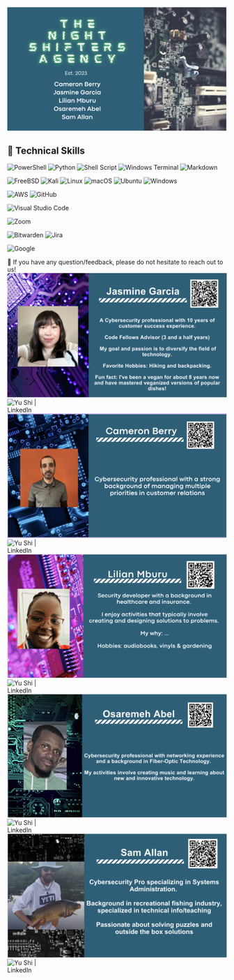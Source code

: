 



![Who are the night shifter agency leaders](https://github.com/TheNightShifters/AcqITTransformation/blob/main/Misc/nightshifters_intro.png)

## 💼 Technical Skills

![PowerShell](https://img.shields.io/badge/PowerShell-%235391FE.svg?style=for-the-badge&logo=powershell&logoColor=white) ![Python](https://img.shields.io/badge/python-3670A0?style=for-the-badge&logo=python&logoColor=ffdd54) ![Shell Script](https://img.shields.io/badge/shell_script-%23121011.svg?style=for-the-badge&logo=gnu-bash&logoColor=white) ![Windows Terminal](https://img.shields.io/badge/Windows%20Terminal-%234D4D4D.svg?style=for-the-badge&logo=windows-terminal&logoColor=white)
![Markdown](https://img.shields.io/badge/markdown-%23000000.svg?style=for-the-badge&logo=markdown&logoColor=white)

![FreeBSD](https://img.shields.io/badge/-FreeBSD-%23870000?style=for-the-badge&logo=freebsd&logoColor=white) ![Kali](https://img.shields.io/badge/Kali-268BEE?style=for-the-badge&logo=kalilinux&logoColor=white) ![Linux](https://img.shields.io/badge/Linux-FCC624?style=for-the-badge&logo=linux&logoColor=black) ![macOS](https://img.shields.io/badge/mac%20os-000000?style=for-the-badge&logo=macos&logoColor=F0F0F0) 	![Ubuntu](https://img.shields.io/badge/Ubuntu-E95420?style=for-the-badge&logo=ubuntu&logoColor=white) ![Windows](https://img.shields.io/badge/Windows-0078D6?style=for-the-badge&logo=windows&logoColor=white) 

![AWS](https://img.shields.io/badge/AWS-%23FF9900.svg?style=for-the-badge&logo=amazon-aws&logoColor=white) ![GitHub](https://img.shields.io/badge/github-%23121011.svg?style=for-the-badge&logo=github&logoColor=white)

![Visual Studio Code](https://img.shields.io/badge/Visual%20Studio%20Code-0078d7.svg?style=for-the-badge&logo=visual-studio-code&logoColor=white) 

 ![Zoom](https://img.shields.io/badge/Zoom-2D8CFF?style=for-the-badge&logo=zoom&logoColor=white)



![Bitwarden](https://img.shields.io/badge/bitwarden-%23175DDC.svg?style=for-the-badge&logo=bitwarden&logoColor=white) ![Jira](https://img.shields.io/badge/jira-%230A0FFF.svg?style=for-the-badge&logo=jira&logoColor=white) 

![Google](https://img.shields.io/badge/google-4285F4?style=for-the-badge&logo=google&logoColor=white) 


💬 If you have any question/feedback, please do not hesitate to reach out to us!
![About Jazmine Garcia](https://github.com/TheNightShifters/AcqITTransformation/blob/main/Misc/Jasmine_profile.png)
<a href="https://www.linkedin.com/in/jasmineigarcia/"><img align="left" src="https://img.shields.io/badge/linkedin-%230077B5.svg?style=for-the-badge&logo=linkedin&logoColor=white" alt="Yu Shi | LinkedIn" width="100px"/></a>


![About Cameron Berry](https://github.com/TheNightShifters/AcqITTransformation/blob/main/Misc/Cam_profile.png)
<a href="https://www.linkedin.com/in/cameron-berry-seattle/"><img align="left" src="https://img.shields.io/badge/linkedin-%230077B5.svg?style=for-the-badge&logo=linkedin&logoColor=white" alt="Yu Shi | LinkedIn" width="100px"/></a>


![About Lilian Mburu](https://github.com/TheNightShifters/AcqITTransformation/blob/main/Misc/Lilian_profile.png)
<a href="https://www.linkedin.com/in/lilianmburu/"><img align="left" src="https://img.shields.io/badge/linkedin-%230077B5.svg?style=for-the-badge&logo=linkedin&logoColor=white" alt="Yu Shi | LinkedIn" width="100px"/></a>


![About Osaremeh Abel](https://github.com/TheNightShifters/AcqITTransformation/blob/main/Misc/Oz_profile.png)
<a href="https://www.linkedin.com/in/osaremehabel/"><img align="left" src="https://img.shields.io/badge/linkedin-%230077B5.svg?style=for-the-badge&logo=linkedin&logoColor=white" alt="Yu Shi | LinkedIn" width="100px"/></a>


![About Sam Allan](https://github.com/TheNightShifters/AcqITTransformation/blob/main/Misc/Sam_profile.png)
<a href="https://www.linkedin.com/in/samuel-allan-26652a262/"><img align="left" src="https://img.shields.io/badge/linkedin-%230077B5.svg?style=for-the-badge&logo=linkedin&logoColor=white" alt="Yu Shi | LinkedIn" width="100px"/></a>


